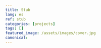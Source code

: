 ```yaml
---
title: Stub
lang: es
ref: stub
categories: [projects]
tags: []
featured_image: /assets/images/cover.jpg
canonical:
---
```

